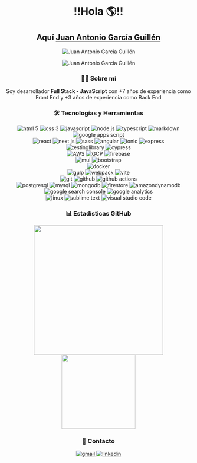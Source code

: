 <h1 align="center">!!Hola 🌎!!</h1>

<h2 align="center">
  Aquí

  <a href="https://juan-antonio-garcia-guillen.dev">
    Juan Antonio García Guillén
  </a>
</h2>

<div align="center">

  ![Juan Antonio García Guillén](https://github.com/DenverCoder1.png?size=60)
</div>

<div align="center">
  <img src="https://readme-typing-svg.herokuapp.com?font=Doto&weight=900&size=30&pause=900&color=83988E&center=true&vCenter=true&width=450&lines=Front+End;HTML;JavaScript+-+TypeScript;CSS+-+SCSS;React+-+Angular;Full+Stack;Node+JS;AWS+-+GCP" alt="Juan Antonio García Guillén" />
</div>

<h3 align='center'>🙋‍♂️ Sobre mi</h3>
<p align='center'>Soy desarrollador <strong>Full Stack - JavaScript</strong> con +7 años de experiencia como Front End y +3 años de experiencia como Back End</p>

<!-- <h4 align='center'>Front End</h4> -->

<!-- <p>Mi experiencia como desarrollador Front End en su mayoria es con React(JS y TS) creando componentes </p> -->

<!-- <h4 align='center'>Back End</h4> -->

<!-- <p></p> -->

<h3 align='center'>🛠️ Tecnologías y Herramientas</h3>

<div align='center'>
  <img alt="html 5" src="https://img.shields.io/badge/html5-E34F26.svg?&style=for-the-badge&logo=html5&logoColor=white"/>
  <img alt="css 3" src="https://img.shields.io/badge/css3-1572B6.svg?&style=for-the-badge&logo=css3&logoColor=white"/>
  <img alt="javascript" src="https://img.shields.io/badge/JavaScript-F7DF1E.svg?&style=for-the-badge&logo=JavaScript&logoColor=black" />
  <img alt="node js" src="https://img.shields.io/badge/node js-5FA04E.svg?&style=for-the-badge&logo=nodedotjs&logoColor=white" />
  <img alt="typescript" src="https://img.shields.io/badge/typescript-3178C6.svg?&style=for-the-badge&logo=typescript&logoColor=white" />
  <img alt="markdown" src="https://img.shields.io/badge/markdown-%23000000.svg?&style=for-the-badge&logo=markdown&logoColor=white"/>
  <img alt="google apps script" src="https://img.shields.io/badge/google apps script-4285F4.svg?&style=for-the-badge&logo=googleappsscript&logoColor=white" />
</div>

<div align="center">
  <img alt="react" src="https://img.shields.io/badge/react-61DAFB.svg?&style=for-the-badge&logo=react&logoColor=black" />
  <img alt="next js" src="https://img.shields.io/badge/next js-000000.svg?&style=for-the-badge&logo=nextdotjs&logoColor=white" />
  <img alt="sass" src="https://img.shields.io/badge/sass-CC6699.svg?&style=for-the-badge&logo=sass&logoColor=white" />
  <img alt="angular" src="https://img.shields.io/badge/angular-0F0F11.svg?&style=for-the-badge&logo=angular&logoColor=white" />
  <img alt="ionic" src="https://img.shields.io/badge/ionic-3880FF.svg?&style=for-the-badge&logo=ionic&logoColor=white" />
  <img alt="express" src="https://img.shields.io/badge/express-000000.svg?&style=for-the-badge&logo=express&logoColor=white" />
</div>

<div align="center">
  <img alt="testinglibrary" src="https://img.shields.io/badge/testing library-E33332.svg?&style=for-the-badge&logo=testinglibrary&logoColor=white"/>
  <img alt="cypress" src="https://img.shields.io/badge/cypress-69D3A7.svg?&style=for-the-badge&logo=cypress&logoColor=white"/>
</div>

<div align="center">
  <img alt="AWS" src="https://img.shields.io/badge/AWS-232F3E.svg?&style=for-the-badge&logo=amazonwebservices&logoColor=white"/>
  <img alt="GCP" src="https://img.shields.io/badge/GCP-4285F4.svg?&style=for-the-badge&logo=googlecloud&logoColor=white"/>
  <img alt="firebase" src="https://img.shields.io/badge/firebase-DD2C00.svg?&style=for-the-badge&logo=firebase&logoColor=white"/>
</div>

<div align="center">
  <img alt="mui" src="https://img.shields.io/badge/mui-007FFF.svg?&style=for-the-badge&logo=mui&logoColor=white"/>
  <img alt="bootstrap" src="https://img.shields.io/badge/bootstrap-7952B3.svg?&style=for-the-badge&logo=bootstrap&logoColor=white"/>
</div>

<div align="center">
  <img alt="docker" src="https://img.shields.io/badge/docker-2496ED.svg?&style=for-the-badge&logo=docker&logoColor=white"/>
</div>

<div align="center">
  <img alt="gulp" src="https://img.shields.io/badge/gulp-CF4647.svg?&style=for-the-badge&logo=gulp&logoColor=white"/>
  <img alt="webpack" src="https://img.shields.io/badge/webpack-8DD6F9.svg?&style=for-the-badge&logo=webpack&logoColor=black"/>
  <img alt="vite" src="https://img.shields.io/badge/vite-646CFF.svg?&style=for-the-badge&logo=vite&logoColor=white"/>
</div>

<div align="center">
  <img alt="git" src="https://img.shields.io/badge/git-F05032.svg?&style=for-the-badge&logo=git&logoColor=white"/>
  <img alt="github" src="https://img.shields.io/badge/github-181717.svg?&style=for-the-badge&logo=github&logoColor=white"/>
  <img alt="github actions" src="https://img.shields.io/badge/github actions-2088FF.svg?&style=for-the-badge&logo=githubactions&logoColor=white"/>
</div>

<div align="center">
  <img alt="postgresql" src="https://img.shields.io/badge/postgresql-4169E1.svg?&style=for-the-badge&logo=postgresql&logoColor=white"/>
  <img alt="mysql" src="https://img.shields.io/badge/mysql-4479A1.svg?&style=for-the-badge&logo=mysql&logoColor=white"/>
  <img alt="mongodb" src="https://img.shields.io/badge/mongodb-47A248.svg?&style=for-the-badge&logo=mongodb&logoColor=white"/>
  <img alt="firestore" src="https://img.shields.io/badge/firestore-47A248.svg?&style=for-the-badge&logo=firestore&logoColor=white"/>
  <img alt="amazondynamodb" src="https://img.shields.io/badge/dynamo db-4053D6.svg?&style=for-the-badge&logo=amazondynamodb&logoColor=white"/>
</div>

<div align="center">
  <img alt="google search console" src="https://img.shields.io/badge/google search console-458CF5?style=for-the-badge&logo=Google-Search-Console&logoColor=white"/>
  <img alt="google analytics" src="https://img.shields.io/badge/google analytics-E37400?style=for-the-badge&logo=Google-Analytics&logoColor=white"/> <br>
</div>

<div align="center">
  <img alt="linux" src="https://img.shields.io/badge/linux-FCC624?style=for-the-badge&logo=linux&logoColor=black"/>
  <img alt="sublime text" src="https://img.shields.io/badge/sublime text-FF9800?style=for-the-badge&logo=Sublime-Text&logoColor=white"/>
  <img alt="visual studio code" src="https://img.shields.io/badge/VS Code-4285F4?style=for-the-badge"/>
</div>

<h3 align='center'>📊 Estadísticas GitHub</h3>

<div align="center">
  <img height=350 align="center" src="https://github-readme-stats.vercel.app/api/top-langs/?username=Juanantogg&theme=gruvbox&locale=es&langs_count=6" />
</div>

<div align="center">
  <img height=200  align="center" src="https://github-readme-stats.vercel.app/api?username=Juanantogg&show_icons=true&theme=gruvbox&include_all_commits=true&locale=es&rank_icon=percentile&show=prs_merged,prs_merged_percentage&hide=stars,contribs,issues&custom_title=Estadísticas" />
</div>

<h3 align='center'>👋 Contacto</h3>

<div align="center">
  <a href="mailto:juananto111@gmail.com" target="_blank">
    <img alt="gmail" src="https://img.shields.io/badge/gmail-EA4335.svg?&style=for-the-badge&logo=gmail&logoColor=white"/>
  </a>

  <a href="https://www.linkedin.com/in/juananto11/" target="_blank">
    <img alt="linkedin" src="https://img.shields.io/badge/Linked In-4285F4?style=for-the-badge"/>
  </a>
</div>
